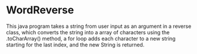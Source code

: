 <h1>WordReverse</h1>
This java program takes a string from user input as an argument in a reverse class, which converts the string into a array of characters using the .toCharArray() method, a for loop adds each character to a new string starting for the last index, and the new String is returned. 
